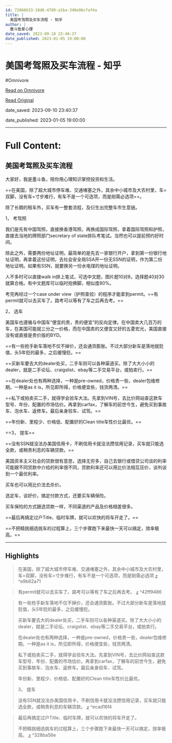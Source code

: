 ```yaml
---
id: 72066633-18d6-4789-a1ba-340e96cfaf4a
title: |
  美国考驾照及买车流程 - 知乎
author: |
  墨斗鱼爱心理
date_saved: 2023-09-10 23:40:37
date_published: 2023-01-05 19:00:00
---
```


# 美国考驾照及买车流程 - 知乎
#Omnivore

[Read on Omnivore](https://omnivore.app/me/-18a8253b0cb)

[Read Original](https://zhuanlan.zhihu.com/p/597258619)

date_saved: 2023-09-10 23:40:37

date_published: 2023-01-05 19:00:00

--- 

# Full Content: 

## 美国考驾照及买车流程

大家好，我是墨斗鱼，陪你用心理知识掌控投资和生活。

==在美国，除了超大城市停车难、交通堵塞之外，其余中小城市及大农村里，车=双脚，没有车=寸步难行，有车不是一个可选项，而是刚需必选项==。

除了长期的租车外，买车有一整套流程，及衍生出完整车市生意链。

1， 考驾照

我们是先有中国驾照，直接换香港驾照，再换成国际驾照，拿着国际驾照和护照，直接去当地的牌照部门secretary of state排队考笔试。当然也可以提前预约好时间。

除此之外，需要两份地址证明，最简单的是先去一家银行开户，拿到第一份银行地址证明，再拿着这份证明，去社会安全局SSA开一份无SSN的证明，作为第二份地址证明。如果有SSN，就要换另一份水电煤的地址证明。

人不多时可以直接walk in排上笔试，可选中文题，图片题10对8，选择题40对30就算合格。有中文题库可以临时抱佛脚，相似度80%。

考完再经过一个case under view（护照查验）的程序才能拿到permit。==有permit就可以去买车了。路考可以等有了车之后再去考。==

2， 选车

美国车也遵循与中国车“便宜的贵，贵的便宜”的反向定律。在中国卖大几百万的车，在美国可能就三分之一价格，而在中国卖的又便宜又好的五菱宏光，美国直接没有或直接是贵价版的BYD。

==有一些抢手新车落地不仅不掉价，还会通货膨胀。不过大部分新车是落地就贬值，头5年贬的最多，之后缓慢贬。==

==买新车要去大的dealer处买，二手车则可以各种渠道买。除了大大小小的dealer，就是二手论坛、craigslist、ebay等二手交易平台，或拍卖行。==

==在dealer处也有两种选择，一种是pre-owned，价格贵一些，dealer包维修期。一种是as it is，所见即所得，价格便宜些，钱货两清。==

==私下或拍卖买二手，就得学会验车大法。先拿到VIN号，去比价网站查这款车型号、年份、配置的市场估价。再拿到carfax，了解车的前世今生，避免买到事故车、泡水车、返修车。最后亲身验车、试驾。==

==年份新、里程少、价格低、配置好的Clean title车性价比最优。==

==3， 提车==

==没有SSN就没法办美国信用卡，不刷信用卡就没法攒信用记录，买车就只能选全款，或稍贵利息的车辆贷款。==

美国资本主义社会的贷款很有意思，选择无穷多，自己去银行或借贷公司谈的利率可能跟不同贷款中介给的利率很不同，贷款利率还可以用比价法相互压价，谈判谈到一个最优利率。

买车也可以用比价法去杀价。

选定车，谈好价，搞定付款方式，还要买车辆保险。

买车保险的方式跟选贷款一样，不同渠道的产品及价格相差很多。

==最后再搞定过户Title、临时车牌，就可以欢快的将车开走了。==

==不把精挑细选挑车的过程算上，三个步骤跑下来最快一天可以搞定，效率极高。==

---

## Highlights

> 在美国，除了超大城市停车难、交通堵塞之外，其余中小城市及大农村里，车=双脚，没有车=寸步难行，有车不是一个可选项，而是刚需必选项 [⤴️](https://omnivore.app/me/-18a8253b0cb#e9b62a71-0f42-4db5-a760-15176fdd363b)  ^e9b62a71

> 有permit就可以去买车了。路考可以等有了车之后再去考。 [⤴️](https://omnivore.app/me/-18a8253b0cb#42ff9486-adba-4df1-ab6a-718746829d8d)  ^42ff9486

> 有一些抢手新车落地不仅不掉价，还会通货膨胀。不过大部分新车是落地就贬值，头5年贬的最多，之后缓慢贬。
> 
> 买新车要去大的dealer处买，二手车则可以各种渠道买。除了大大小小的dealer，就是二手论坛、craigslist、ebay等二手交易平台，或拍卖行。
> 
> 在dealer处也有两种选择，一种是pre-owned，价格贵一些，dealer包维修期。一种是as it is，所见即所得，价格便宜些，钱货两清。
> 
> 私下或拍卖买二手，就得学会验车大法。先拿到VIN号，去比价网站查这款车型号、年份、配置的市场估价。再拿到carfax，了解车的前世今生，避免买到事故车、泡水车、返修车。最后亲身验车、试驾。
> 
> 年份新、里程少、价格低、配置好的Clean title车性价比最优。
> 
> 3， 提车
> 
> 没有SSN就没法办美国信用卡，不刷信用卡就没法攒信用记录，买车就只能选全款，或稍贵利息的车辆贷款。 [⤴️](https://omnivore.app/me/-18a8253b0cb#ecad16f4-3d52-47ec-bf36-186997151a77)  ^ecad16f4

> 最后再搞定过户Title、临时车牌，就可以欢快的将车开走了。
> 
> 不把精挑细选挑车的过程算上，三个步骤跑下来最快一天可以搞定，效率极高。 [⤴️](https://omnivore.app/me/-18a8253b0cb#328ba56e-457f-42c2-ba22-60d0efcaafef)  ^328ba56e

